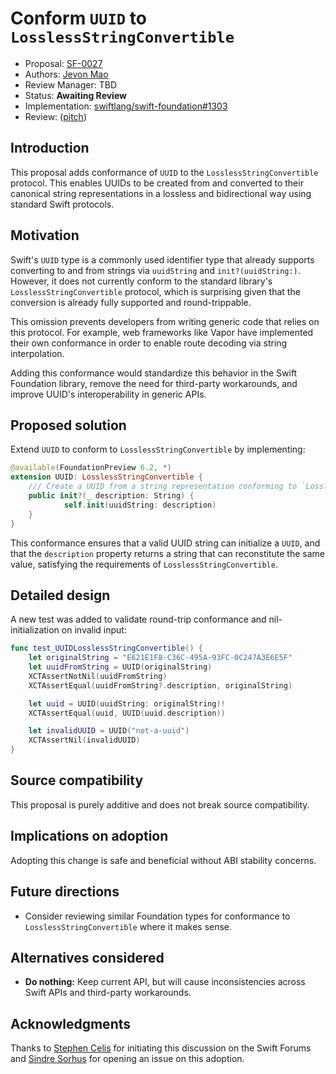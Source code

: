 # Conform `UUID` to `LosslessStringConvertible`

* Proposal: [SF-0027](0027-lossless-string-convertible.md)
* Authors: [Jevon Mao](https://github.com/jevonmao)
* Review Manager: TBD
* Status: **Awaiting Review**
* Implementation: [swiftlang/swift-foundation#1303](https://github.com/swiftlang/swift-foundation/pull/1303)
* Review: ([pitch](https://forums.swift.org/t/pitch-conform-uuid-to-losslessstringconvertible/80084/1))

## Introduction

This proposal adds conformance of `UUID` to the `LosslessStringConvertible` protocol. This enables UUIDs to be created from and converted to their canonical string representations in a lossless and bidirectional way using standard Swift protocols.

## Motivation

Swift's `UUID` type is a commonly used identifier type that already supports converting to and from strings via `uuidString` and `init?(uuidString:)`. However, it does not currently conform to the standard library's `LosslessStringConvertible` protocol, which is surprising given that the conversion is already fully supported and round-trippable.

This omission prevents developers from writing generic code that relies on this protocol. For example, web frameworks like Vapor have implemented their own conformance in order to enable route decoding via string interpolation.

Adding this conformance would standardize this behavior in the Swift Foundation library, remove the need for third-party workarounds, and improve UUID's interoperability in generic APIs.

## Proposed solution

Extend `UUID` to conform to `LosslessStringConvertible` by implementing:

```swift
@available(FoundationPreview 6.2, *)
extension UUID: LosslessStringConvertible {
    /// Create a UUID from a string representation conforming to `LosslessStringConvertible`.
    public init?(_ description: String) {
            self.init(uuidString: description)
    }
}
```

This conformance ensures that a valid UUID string can initialize a `UUID`, and that the `description` property returns a string that can reconstitute the same value, satisfying the requirements of `LosslessStringConvertible`.

## Detailed design

A new test was added to validate round-trip conformance and nil-initialization on invalid input:

```swift
func test_UUIDLosslessStringConvertible() {
    let originalString = "E621E1F8-C36C-495A-93FC-0C247A3E6E5F"
    let uuidFromString = UUID(originalString)
    XCTAssertNotNil(uuidFromString)
    XCTAssertEqual(uuidFromString?.description, originalString)

    let uuid = UUID(uuidString: originalString)!
    XCTAssertEqual(uuid, UUID(uuid.description))

    let invalidUUID = UUID("not-a-uuid")
    XCTAssertNil(invalidUUID)
}
```

## Source compatibility

This proposal is purely additive and does not break source compatibility.


## Implications on adoption

Adopting this change is safe and beneficial without ABI stability concerns.

## Future directions

- Consider reviewing similar Foundation types for conformance to `LosslessStringConvertible` where it makes sense.

## Alternatives considered

- **Do nothing:** Keep current API, but will cause inconsistencies across Swift APIs and third-party workarounds.

## Acknowledgments

Thanks to [Stephen Celis](https://forums.swift.org/u/stephencelis) for initiating this discussion on the Swift Forums and [Sindre Sorhus](https://github.com/sindresorhus) for opening an issue on this adoption.



